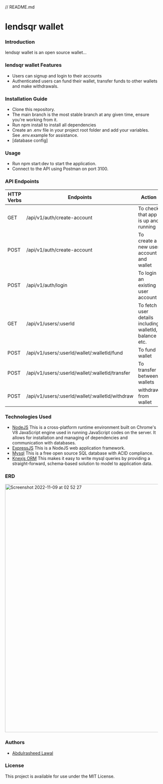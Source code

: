 // README.md
# lendsqr wallet

### Introduction
lendsqr wallet is an open source wallet...

### lendsqr wallet Features
* Users can signup and login to their accounts
* Authenticated users can fund their wallet, transfer funds to other wallets and make withdrawals.

### Installation Guide
* Clone this repository.
* The main branch is the most stable branch at any given time, ensure you're working from it.
* Run npm install to install all dependencies
* Create an .env file in your project root folder and add your variables. See .env.example for assistance.
* [database config]

### Usage
* Run npm start:dev to start the application.
* Connect to the API using Postman on port 3100.

### API Endpoints
| HTTP Verbs | Endpoints | Action |
| --- | --- | --- |
| GET | /api/v1/auth/create-account | To check that app is up and running |
| POST | /api/v1/auth/create-account | To create a new user account and wallet |
| POST | /api/v1/auth/login | To login an existing user account |
| GET | /api/v1/users/:userId | To fetch user details including walletId, balance etc. |
| POST | /api/v1/users/:userId/wallet/:walletId/fund | To fund wallet |
| POST | /api/v1/users/:userId/wallet/:walletId/transfer | To transfer between wallets |
| POST | /api/v1/users/:userId/wallet/:walletId/withdraw | withdraw from wallet |

### Technologies Used
* [NodeJS](https://nodejs.org/) This is a cross-platform runtime environment built on Chrome's V8 JavaScript engine used in running JavaScript codes on the server. It allows for installation and managing of dependencies and communication with databases.
* [ExpressJS](https://www.expresjs.org/) This is a NodeJS web application framework.
* [Mysql](https://www.mysql.com/) This is a free open source SQL database with ACID compliance.
* [Knexjs ORM](https://knexjs.org/) This makes it easy to write mysql queries by providing a straight-forward, schema-based solution to model to application data.

### ERD
<img width="815" alt="Screenshot 2022-11-09 at 02 52 27" src="https://user-images.githubusercontent.com/22568024/200717581-2c2394a0-f0b7-4f5b-ba55-5b5869371ff6.png">


### Authors
* [Abdulrasheed Lawal](https://github.com/lawalbolaji)

### License
This project is available for use under the MIT License.
